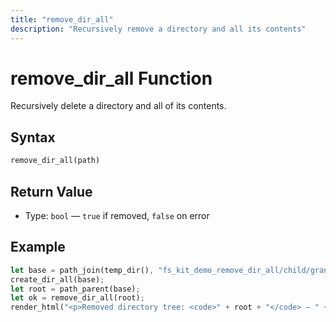 ```yaml
---
title: "remove_dir_all"
description: "Recursively remove a directory and all its contents"
---
```


# remove_dir_all Function

Recursively delete a directory and all of its contents.

## Syntax

```rust
remove_dir_all(path)
```

## Return Value

- Type: `bool` — `true` if removed, `false` on error

## Example

```rust
let base = path_join(temp_dir(), "fs_kit_demo_remove_dir_all/child/grand");
create_dir_all(base);
let root = path_parent(base);
let ok = remove_dir_all(root);
render_html("<p>Removed directory tree: <code>" + root + "</code> — " + (if ok { "OK" } else { "Failed" }) + "</p>");
```
